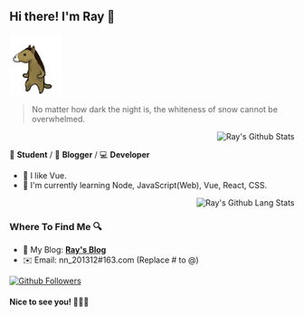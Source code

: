 ## Hi there! I'm Ray 👋

![](https://raw.githubusercontent.com/FFRaycoder/FFRaycoder/master/timg.gif)

> No matter how dark the night is, the whiteness of snow cannot be overwhelmed.

<a href="#">
  <img align="right" alt="Ray's Github Stats" src="https://github-readme-stats.vercel.app/api?username=so1ve&show_icons=true&title_color=2196f3&icon_color=2196f3&text_color=4c4948&bg_color=ffffff">
  <br>
</a>

📄 **Student** / 🎨 **Blogger** / 💻 **Developer**

- 🎫 I like Vue.
- 🌱 I'm currently learning Node, JavaScript(Web), Vue, React, CSS.

<a href="#">
  <img align="right" alt="Ray's Github Lang Stats" src="https://github-readme-stats.vercel.app/api/top-langs/?username=so1ve&layout=compact">
  <br>
</a>

### Where To Find Me 🔍

- 📝 My Blog: [**Ray's Blog**](https://raycoder.me)
- ✉️ Email: nn_201312#163.com (Replace # to @)

<a href="https://github.com/so1ve?tab=followers">
  <img alt="Github Followers" src="https://img.shields.io/badge/dynamic/json?logo=github&label=GitHub%20Followers&labelColor=282c34&color=181717&query=%24.data.totalSubs&url=https%3A%2F%2Fapi.spencerwoo.com%2Fsubstats%2F%3Fsource%3Dgithub%26queryKey%3Dso1ve&style=flat-square">
</a>

#### Nice to see you! 🤣🤣🤣
